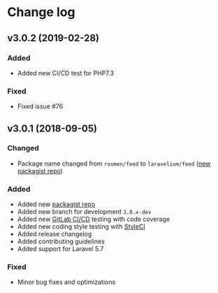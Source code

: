 # Change log

## v3.0.2 (2019-02-28)

### Added

- Added new CI/CD test for PHP7.3

### Fixed

- Fixed issue #76


## v3.0.1 (2018-09-05)

### Changed

- Package name changed from ``roumen/feed`` to ``laravelium/feed`` ([new packagist repo](https://packagist.org/packages/laravelium/feed))

### Added

- Added new [packagist repo](https://packagist.org/packages/laravelium/feed)
- Added new branch for development ``3.0.x-dev``
- Added new [GitLab CI/CD](https://docs.gitlab.com/ee/ci/) testing with code coverage
- Added new coding style testing with [StyleCI](https://gitlab.styleci.io/repos/8088383)
- Added release changelog
- Added contributing guidelines
- Added support for Laravel 5.7

### Fixed

- Minor bug fixes and optimizations
